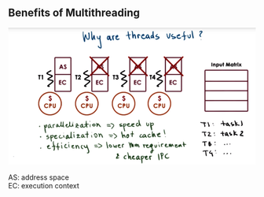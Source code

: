## Benefits of Multithreading

![](/assets/benefits_of_multithreading.png)

AS: address space  
EC: execution context